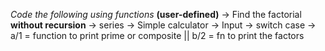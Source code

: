 _Code the following using functions_ **(user-defined)**
-> Find the factorial **without recursion**
-> series
-> Simple calculator
-> Input -> switch case -> a/1 = function to print prime or composite || b/2 = fn to print the factors

